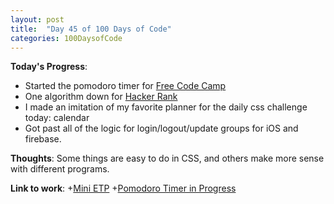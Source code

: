 ```yaml
---
layout: post
title:  "Day 45 of 100 Days of Code"
categories: 100DaysofCode
---
```

**Today's Progress**:
+ Started the pomodoro timer for [Free Code Camp](https://www.freecodecamp.com)
+ One algorithm down for [Hacker Rank](http://www.hackerrank.com) 
+ I made an imitation of my favorite planner for the daily css challenge today: calendar
+ Got past all of the logic for login/logout/update groups for iOS and firebase.

**Thoughts**: Some things are easy to do in CSS, and others make more sense with different programs.

**Link to work**:
+[Mini ETP](https://codepen.io/jessachandler/pen/xLPPgx)
+[Pomodoro Timer in Progress](https://codepen.io/jessachandler/pen/WEXZER)
